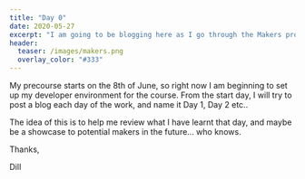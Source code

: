 ```yaml
---
title: "Day 0"
date: 2020-05-27
excerpt: "I am going to be blogging here as I go through the Makers process."
header:
  teaser: /images/makers.png
  overlay_color: "#333"
---
```


My precourse starts on the 8th of June, so right now I am beginning to set up my developer environment for the course.
From the start day, I will try to post a blog each day of the work, and name it Day 1, Day 2 etc..

The idea of this is to help me review what I have learnt that day, and maybe be a showcase to potential makers in the future... who knows.

Thanks,

Dill
